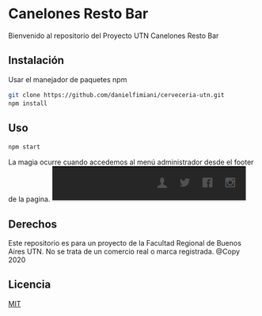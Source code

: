 # Canelones Resto Bar

Bienvenido al repositorio del Proyecto UTN Canelones Resto Bar

## Instalación

Usar el manejador de paquetes npm

```bash
git clone https://github.com/danielfimiani/cerveceria-utn.git
npm install
```

## Uso

```bash
npm start
```

La magia ocurre cuando accedemos al menú administrador desde el footer de la pagina.
<img src=./public/images/imageReadme.png alt="img">

## Derechos

Este repositorio es para un proyecto de la Facultad Regional de Buenos Aires UTN.
No se trata de un comercio real o marca registrada.
@Copy 2020

## Licencia

[MIT](https://choosealicense.com/licenses/mit/)
